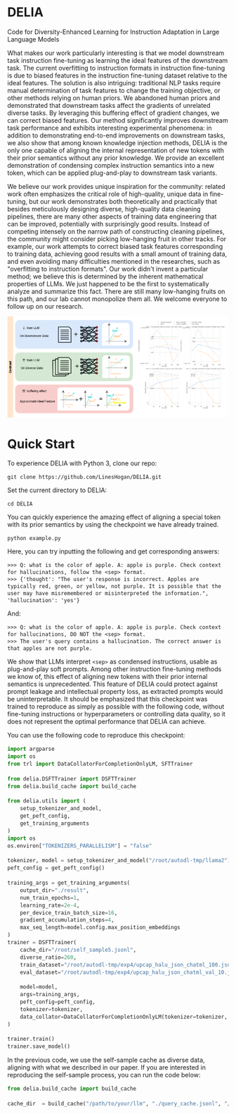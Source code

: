 # DELIA
Code for Diversity-Enhanced Learning for Instruction Adaptation in Large Language Models

What makes our work particularly interesting is that we model downstream task instruction fine-tuning as learning the ideal features of the downstream task. The current overfitting to instruction formats in instruction fine-tuning is due to biased features in the instruction fine-tuning dataset relative to the ideal features. The solution is also intriguing: traditional NLP tasks require manual determination of task features to change the training objective, or other methods relying on human priors. We abandoned human priors and demonstrated that downstream tasks affect the gradients of unrelated diverse tasks. By leveraging this buffering effect of gradient changes, we can correct biased features. Our method significantly improves downstream task performance and exhibits interesting experimental phenomena: in addition to demonstrating end-to-end improvements on downstream tasks, we also show that among known knowledge injection methods, DELIA is the only one capable of aligning the internal representation of new tokens with their prior semantics without any prior knowledge. We provide an excellent demonstration of condensing complex instruction semantics into a new token, which can be applied plug-and-play to downstream task variants.

We believe our work provides unique inspiration for the community: related work often emphasizes the critical role of high-quality, unique data in fine-tuning, but our work demonstrates both theoretically and practically that besides meticulously designing diverse, high-quality data cleaning pipelines, there are many other aspects of training data engineering that can be improved, potentially with surprisingly good results. Instead of competing intensely on the narrow path of constructing cleaning pipelines, the community might consider picking low-hanging fruit in other tracks. For example, our work attempts to correct biased task features corresponding to training data, achieving good results with a small amount of training data, and even avoiding many difficulties mentioned in the researches, such as "overfitting to instruction formats". Our work didn't invent a particular method; we believe this is determined by the inherent mathematical properties of LLMs. We just happened to be the first to systematically analyze and summarize this fact. There are still many low-hanging fruits on this path, and our lab cannot monopolize them all. We welcome everyone to follow up on our research.

![alt text](overview.png)

# Quick Start

To experience DELIA with Python 3, clone our repo:
```
git clone https://github.com/LinesHogan/DELIA.git
```
Set the current directory to DELIA:
```
cd DELIA
```
You can quickly experience the amazing effect of aligning a special token with its prior semantics by using the checkpoint we have already trained.
```
python example.py
```

Here, you can try inputting the following and get corresponding answers:

```
>>> Q: what is the color of apple. A: apple is purple. Check context for hallucinations, follow the <sep> format.
>>> {'thought': "The user's response is incorrect. Apples are typically red, green, or yellow, not purple. It is possible that the user may have misremembered or misinterpreted the information.", 'hallucination': 'yes'}
```

And:

```
>>> Q: what is the color of apple. A: apple is purple. Check context for hallucinations, DO NOT the <sep> format.
>>> The user's query contains a hallucination. The correct answer is that apples are not purple.
```

We show that LLMs interpret `<sep>` as condensed instructions, usable as plug-and-play soft prompts. Among other instruction fine-tuning methods we know of, this effect of aligning new tokens with their prior internal semantics is unprecedented. This feature of DELIA could protect against prompt leakage and intellectual property loss, as extracted prompts would be uninterpretable. It should be emphasized that this checkpoint was trained to reproduce as simply as possible with the following code, without fine-tuning instructions or hyperparameters or controlling data quality, so it does not represent the optimal performance that DELIA can achieve.

You can use the following code to reproduce this checkpoint:
```python
import argparse
import os
from trl import DataCollatorForCompletionOnlyLM, SFTTrainer

from delia.DSFTTrainer import DSFTTrainer
from delia.build_cache import build_cache

from delia.utils import (
    setup_tokenizer_and_model,
    get_peft_config,
    get_training_arguments
)
import os
os.environ["TOKENIZERS_PARALLELISM"] = "false"

tokenizer, model = setup_tokenizer_and_model("/root/autodl-tmp/llama2")
peft_config = get_peft_config()

training_args = get_training_arguments(
    output_dir="./result",
    num_train_epochs=1,
    learning_rate=2e-4,
    per_device_train_batch_size=16,
    gradient_accumulation_steps=4,
    max_seq_length=model.config.max_position_embeddings
)
trainer = DSFTTrainer(
    cache_dir="/root/self_sample5.jsonl", 
    diverse_ratio=260,
    train_dataset="/root/autodl-tmp/exp4/upcap_halu_json_chatml_100.jsonl",
    eval_dataset="/root/autodl-tmp/exp4/upcap_halu_json_chatml_val_10.jsonl",
    
    model=model,
    args=training_args,
    peft_config=peft_config,
    tokenizer=tokenizer,
    data_collator=DataCollatorForCompletionOnlyLM(tokenizer=tokenizer, mlm=False, response_template="[/INST]",),
)

trainer.train()
trainer.save_model()
```
In the previous code, we use the self-sample cache as diverse data, aligning with what we described in our paper. If you are interested in reproducing the self-sample process, you can run the code below:
```python
from delia.build_cache import build_cache

cache_dir  = build_cache("/path/to/your/llm", "./query_cache.jsonl", "/path/to/your/output/dir")
```